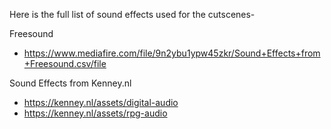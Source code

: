 Here is the full list of sound effects used for the cutscenes-

Freesound
* https://www.mediafire.com/file/9n2ybu1ypw45zkr/Sound+Effects+from+Freesound.csv/file

Sound Effects from Kenney.nl 
* https://kenney.nl/assets/digital-audio
* https://kenney.nl/assets/rpg-audio